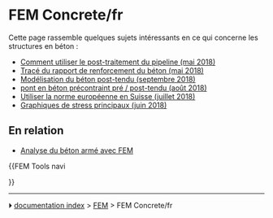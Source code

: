 # FEM Concrete/fr
Cette page rassemble quelques sujets intéressants en ce qui concerne les structures en béton :

-   [Comment utiliser le post-traitement du pipeline (mai 2018)](https://forum.freecadweb.org/viewtopic.php?f=18&t=28635)
-   [Tracé du rapport de renforcement du béton (mai 2018)](https://forum.freecadweb.org/viewtopic.php?f=18&t=28821)
-   [Modélisation du béton post-tendu (septembre 2018)](https://forum.freecadweb.org/viewtopic.php?f=18&t=30697)
-   [pont en béton précontraint pré / post-tendu (août 2018)](https://forum.freecadweb.org/viewtopic.php?f=18&t=30286)
-   [Utiliser la norme européenne en Suisse (juillet 2018)](https://forum.freecadweb.org/viewtopic.php?f=18&t=29930)
-   [Graphiques de stress principaux (juin 2018)](https://forum.freecadweb.org/viewtopic.php?f=18&t=29381)



## En relation 

-   [Analyse du béton armé avec FEM](Analysis_of_reinforced_concrete_with_FEM/fr.md)


{{FEM Tools navi

}}



---
⏵ [documentation index](../README.md) > [FEM](Category_FEM.md) > FEM Concrete/fr
